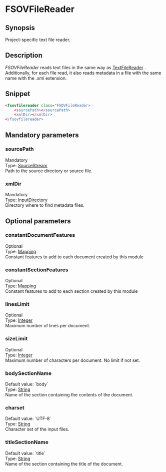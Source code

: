 <h1 class="module">FSOVFileReader</h1>

## Synopsis

Project-specific text file reader.

## Description

 *FSOVFileReader* reads text files in the same way as <a href="../module/TextFileReader" class="module">TextFileReader</a> . Additionally, for each file read, it also reads metadata in a file with the same name with the *.xml* extension.

## Snippet



```xml
<fsovfilereader class="FSOVFileReader>
    <sourcePath></sourcePath>
    <xmlDir></xmlDir>
</fsovfilereader>
```

## Mandatory parameters

<h3 id="sourcePath" class="param">sourcePath</h3>

<div class="param-level param-level-mandatory">Mandatory
</div>
<div class="param-type">Type: <a href="../converter/fr.inra.maiage.bibliome.util.streams.SourceStream" class="converter">SourceStream</a>
</div>
Path to the source directory or source file.

<h3 id="xmlDir" class="param">xmlDir</h3>

<div class="param-level param-level-mandatory">Mandatory
</div>
<div class="param-type">Type: <a href="../converter/fr.inra.maiage.bibliome.util.files.InputDirectory" class="converter">InputDirectory</a>
</div>
Directory where to find metadata files.

## Optional parameters

<h3 id="constantDocumentFeatures" class="param">constantDocumentFeatures</h3>

<div class="param-level param-level-optional">Optional
</div>
<div class="param-type">Type: <a href="../converter/fr.inra.maiage.bibliome.alvisnlp.core.module.types.Mapping" class="converter">Mapping</a>
</div>
Constant features to add to each document created by this module

<h3 id="constantSectionFeatures" class="param">constantSectionFeatures</h3>

<div class="param-level param-level-optional">Optional
</div>
<div class="param-type">Type: <a href="../converter/fr.inra.maiage.bibliome.alvisnlp.core.module.types.Mapping" class="converter">Mapping</a>
</div>
Constant features to add to each section created by this module

<h3 id="linesLimit" class="param">linesLimit</h3>

<div class="param-level param-level-optional">Optional
</div>
<div class="param-type">Type: <a href="../converter/java.lang.Integer" class="converter">Integer</a>
</div>
Maximum number of lines per document.

<h3 id="sizeLimit" class="param">sizeLimit</h3>

<div class="param-level param-level-optional">Optional
</div>
<div class="param-type">Type: <a href="../converter/java.lang.Integer" class="converter">Integer</a>
</div>
Maximum number of characters per document. No limit if not set.

<h3 id="bodySectionName" class="param">bodySectionName</h3>

<div class="param-level param-level-default-value">Default value: `body`
</div>
<div class="param-type">Type: <a href="../converter/java.lang.String" class="converter">String</a>
</div>
Name of the section containing the contents of the document.

<h3 id="charset" class="param">charset</h3>

<div class="param-level param-level-default-value">Default value: `UTF-8`
</div>
<div class="param-type">Type: <a href="../converter/java.lang.String" class="converter">String</a>
</div>
Character set of the input files.

<h3 id="titleSectionName" class="param">titleSectionName</h3>

<div class="param-level param-level-default-value">Default value: `title`
</div>
<div class="param-type">Type: <a href="../converter/java.lang.String" class="converter">String</a>
</div>
Name of the section containing the title of the document.

